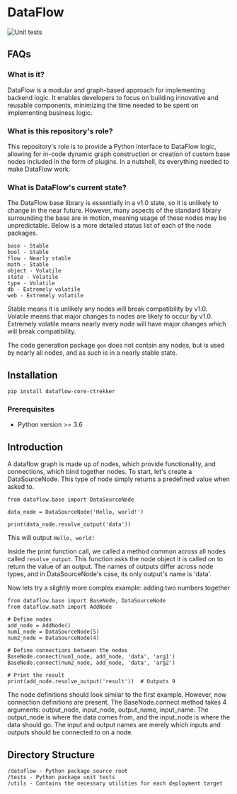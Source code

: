 # DataFlow
![Unit tests](https://github.com/ctrekker/dataflow-core/workflows/Unit%20tests/badge.svg)
## FAQs
### What is it?
DataFlow is a modular and graph-based approach for implementing backend logic.
It enables developers to focus on building innovative and reusable components,
minimizing the time needed to be spent on implementing business logic.

### What is this repository's role?
This repository's role is to provide a Python interface to DataFlow logic, allowing
for in-code dynamic graph construction or creation of custom base nodes included in 
the form of plugins. In a nutshell, its everything needed to make DataFlow work.

### What is DataFlow's current state?
The DataFlow base library is essentially in a v1.0 state, so it is unlikely to change 
in the near future. However, many aspects of the standard library surrounding the base
are in motion, meaning usage of these nodes may be unpredictable. Below is a more 
detailed status list of each of the node packages.
```
base - Stable
bool - Stable
flow - Nearly stable
math - Stable
object - Volatile
state - Volatile
type - Volatile
db - Extremely volatile
web - Extremely volatile
```
Stable means it is unlikely any nodes will break compatibility by v1.0. Volatile means that major changes to 
nodes are likely to occur by v1.0. Extremely volatile means nearly every node will have
major changes which will break compatibility.

The code generation package `gen` does not contain any nodes, but is used by nearly all nodes, and as such is in
a nearly stable state.

## Installation
`pip install dataflow-core-ctrekker`
### Prerequisites
* Python version >= 3.6
## Introduction
A dataflow graph is made up of nodes, which provide functionality, and connections, 
which bind together nodes. To start, let's create a DataSourceNode. This type of
node simply returns a predefined value when asked to.
```
from dataflow.base import DataSourceNode

data_node = DataSourceNode('Hello, world!')

print(data_node.resolve_output('data'))
```
This will output `Hello, world!`

Inside the print function call, we called a method common across all nodes called
`resolve_output`. This function asks the node object it is called on to return
the value of an output. The names of outputs differ across node types, and in
DataSourceNode's case, its only output's name is 'data'.

Now lets try a slightly more complex example: adding two numbers together
```
from dataflow.base import BaseNode, DataSourceNode
from dataflow.math import AddNode

# Define nodes
add_node = AddNode()
num1_node = DataSourceNode(5)
num2_node = DataSourceNode(4)

# Define connections between the nodes
BaseNode.connect(num1_node, add_node, 'data', 'arg1')
BaseNode.connect(num2_node, add_node, 'data', 'arg2')

# Print the result
print(add_node.resolve_output('result'))  # Outputs 9
```
The node definitions should look similar to the first example. However, now connection
definitions are present. The BaseNode.connect method takes 4 arguments: output_node,
input_node, output_name, input_name. The output_node is where the data comes from, and 
the input_node is where the data should go. The input and output names are merely which 
inputs and outputs should be connected to on a node.

## Directory Structure
```
/dataflow - Python package source root
/tests - Python package unit tests
/utils - Contains the necessary utilities for each deployment target
```